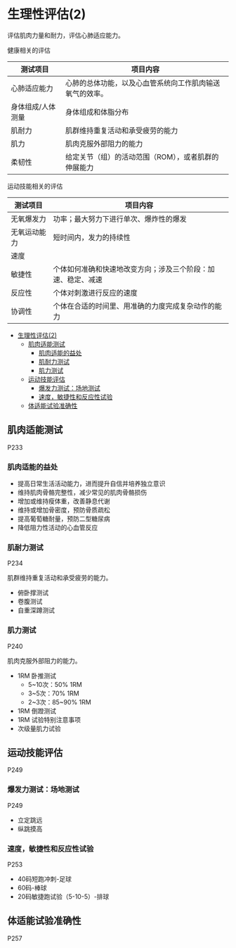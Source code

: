 

# 生理性评估(2)

评估肌肉力量和耐力，评估心肺适应能力。

健康相关的评估

| 测试项目          | 项目内容                                                 |
| ----------------- | -------------------------------------------------------- |
| 心肺适应能力      | 心肺的总体功能，以及心血管系统向工作肌肉输送氧气的效率。 |
| 身体组成/人体测量 | 身体组成和体脂分布                                       |
| 肌耐力            | 肌群维持重复活动和承受疲劳的能力                         |
| 肌力              | 肌肉克服外部阻力的能力                                   |
| 柔韧性            | 给定关节（组）的活动范围（ROM），或者肌群的伸展能力      |

运动技能相关的评估


| 测试项目     | 项目内容                                                     |
| ------------ | ------------------------------------------------------------ |
| 无氧爆发力   | 功率；最大努力下进行单次、爆炸性的爆发                       |
| 无氧运动能力 | 短时间内，发力的持续性                                       |
| 速度         |                                                              |
| 敏捷性       | 个体如何准确和快速地改变方向；涉及三个阶段：加速、稳定、减速 |
| 反应性       | 个体对刺激进行反应的速度                                     |
| 协调性       | 个体在合适的时间里、用准确的力度完成复杂动作的能力           |



<!--ts-->
   * [生理性评估(2)](#生理性评估2)
      * [肌肉适能测试](#肌肉适能测试)
         * [肌肉适能的益处](#肌肉适能的益处)
         * [肌耐力测试](#肌耐力测试)
         * [肌力测试](#肌力测试)
      * [运动技能评估](#运动技能评估)
         * [爆发力测试：场地测试](#爆发力测试场地测试)
         * [速度，敏捷性和反应性试验](#速度敏捷性和反应性试验)
      * [体适能试验准确性](#体适能试验准确性)

<!-- Added by: oda, at:  -->

<!--te-->

## 肌肉适能测试

P233

### 肌肉适能的益处

- 提高日常生活活动能力，进而提升自信并培养独立意识
- 维持肌肉骨骼完整性，减少常见的肌肉骨骼损伤
- 增加或维持瘦体重，改善静息代谢
- 维持或增加骨密度，预防骨质疏松
- 提高葡萄糖耐量，预防二型糖尿病
- 降低阻力性活动的心血管反应

### 肌耐力测试

P234

肌群维持重复活动和承受疲劳的能力。

- 俯卧撑测试
- 卷腹测试
- 自重深蹲测试

### 肌力测试

P240

肌肉克服外部阻力的能力。

- 1RM 卧推测试
    - 5~10次：50% 1RM
    - 3~5次：70% 1RM
    - 2~3次：85~90% 1RM
- 1RM 倒蹬测试
- 1RM 试验特别注意事项
- 次级量肌力试验



## 运动技能评估

P249

### 爆发力测试：场地测试

P249

- 立定跳远
- 纵跳摸高

### 速度，敏捷性和反应性试验

P253

- 40码短跑冲刺-足球
- 60码-棒球
- 20码敏捷跑试验（5-10-5）-排球



## 体适能试验准确性

P257
